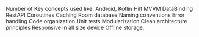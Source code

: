 Number of Key concepts used like: 
Android, Kotlin
Hilt
MVVM
DataBinding
RestAPI
Coroutines
Caching
Room database
Naming conventions
Error handling
Code organization
Unit tests
Modularization
Clean architecture principles
Responsive in all size device
Offline storage.
